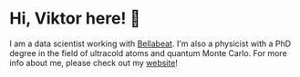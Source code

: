 # Hi, Viktor here! 👋

I am a data scientist working with [Bellabeat](https://bellabeat.com/). I'm also a physicist with a PhD degree in the field of ultracold atoms and quantum Monte Carlo.
For more info about me, please check out my [website](https://viktorcikojevic.github.io/)!
